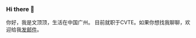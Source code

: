 ### Hi there 👋

<!--
<img align="right" src="https://github-readme-stats.vercel.app/api?username=flowerField&show_icons=true&include_all_commits=true&count_private=true)" />
-->

你好，我是文顶顶，生活在中国广州。
目前就职于CVTE。如果你想找我聊聊，欢迎给我[发邮件](mailto:wendingding_ios@126.com)。

<!--
[![Top Langs](https://github-readme-stats.vercel.app/api/top-langs/?username=flowerField&layout=compact)](https://github.com/anuraghazra/github-readme-stats)
-->

<!--
**Languages and Tools:**

<code><img height="20" src="https://raw.githubusercontent.com/github/explore/main/topics/javascript/javascript.png"></code>
<code><img height="20" src="https://raw.githubusercontent.com/github/explore/main/topics/chrome/chrome.png"></code>
<code><img height="20" src="https://raw.githubusercontent.com/github/explore/main/topics/vue/vue.png"></code>
<code><img height="20" src="https://raw.githubusercontent.com/github/explore/main/topics/babel/babel.png"></code>
<code><img height="20" src="https://raw.githubusercontent.com/github/explore/main/topics/nodejs/nodejs.png"></code>

-->
<!--
**flowerField/flowerField** is a ✨ _special_ ✨ repository because its `README.md` (this file) appears on your GitHub profile.

Here are some ideas to get you started:

- 🔭 I’m currently working on ...
- 🌱 I’m currently learning ...
- 👯 I’m looking to collaborate on ...
- 🤔 I’m looking for help with ...
- 💬 Ask me about ...
- 📫 How to reach me: ...
- 😄 Pronouns: ...
- ⚡ Fun fact: ...
-->

